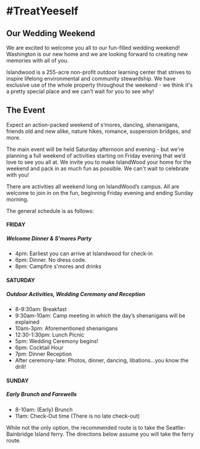 # #TreatYeeself



## Our Wedding Weekend
We are excited to welcome you all to our fun-filled wedding weekend! Washington is our new home and we are looking forward to creating new memories with all of you.

Islandwood is a 255-acre non-profit outdoor learning center that strives to inspire lifelong environmental and community stewardship. We have exclusive use of the whole property throughout the weekend - we think it's a pretty special place and we can't wait for you to see why!

## The Event
Expect an action-packed weekend of s’mores, dancing, shenanigans, friends old and new alike, nature hikes, romance, suspension bridges, and more.

The main event will be held Saturday afternoon and evening - but we're planning a full weekend of activities starting on Friday evening that we’d love to see you all at. We invite you to make IslandWood your home for the weekend and pack in as much fun as possible. We can't wait to celebrate with you!

There are activities all weekend long on IslandWood’s campus. All are welcome to join in on the fun, beginning Friday evening and ending Sunday morning.

The general schedule is as follows:

#### FRIDAY

<!DOCTYPE html>
<html>
<body>
<h5>Welcome Dinner & S'mores Party</h1>
<ul>
  <li>4pm: Earliest you can arrive at Islandwood for check-in </li>
  <li>6pm: Dinner. No dress code.</li>
  <li>8pm: Campfire s'mores and drinks</li>
</ul>
</body>
</html>

#### SATURDAY

<!DOCTYPE html>
<html>
<body>
<h5>Outdoor Activities, Wedding Ceremony and Reception</h1>
<ul>
  <li>8-9:30am: Breakfast<li>
  9:30am-10am: Camp meeting in which the day’s shenanigans will be explained<li>
  10am-3pm: Aforementioned shenanigans<li>
  12:30-1:30pm: Lunch Picnic <li>
  5pm: Wedding Ceremony begins! <li>
  6pm: Cocktail Hour<li>
  7pm: Dinner Reception<li>
  After ceremony-late: Photos, dinner, dancing, libations...you know the drill!
</ul>
</body>
</html>

#### SUNDAY

<!DOCTYPE html>
<html>
<body>
<h5>Early Brunch and Farewells</h1>
<ul>
  <li>8-10am: (Early) Brunch </li>
  <li>11am: Check-Out time (There is no late check-out)</li>
</ul>
</body>
</html>

While not the only option, the recommended route is to take the Seattle-Bainbridge Island ferry. The directions below assume you will take the ferry route.

